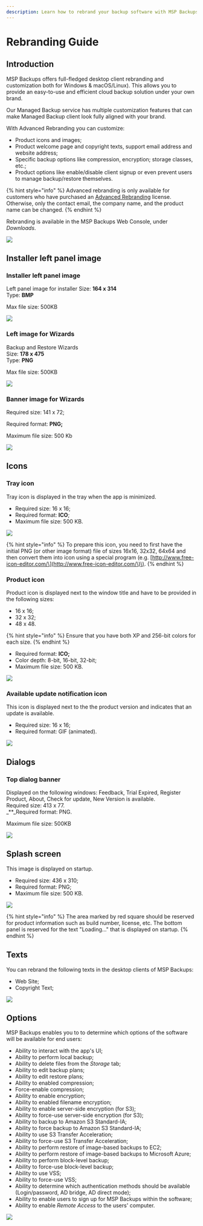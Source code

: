 ```yaml
---
description: Learn how to rebrand your backup software with MSP Backups
---
```


# Rebranding Guide

## Introduction

MSP Backups offers full-fledged desktop client rebranding and customization both for Windows & macOS/Linux\). This allows you to provide an easy-to-use and efficient cloud backup solution under your own brand.

Our Managed Backup service has multiple customization features that can make Managed Backup client look fully aligned with your brand.

With Advanced Rebranding you can customize:

* Product icons and images;
* Product welcome page and copyright texts, support email address and website address;
* Specific backup options like compression, encryption; storage classes, etc.;
* Product options like enable/disable client signup or even prevent users to manage backup/restore themselves.

{% hint style="info" %}
Advanced rebranding is only available for customers who have purchased an [Advanced Rebranding](https://order.shareit.com/cart/new?vendorid=200082138&PRODUCT[300577211]=1) license. Otherwise, only the contact email, the company name, and the product name can be changed.
{% endhint %}

Rebranding is available in the MSP Backups Web Console, under _Downloads_.

![](https://github.com/rzakiev/documentation/tree/825c2f64ff90af49b1daa32930a61d866bc1dc67/.gitbook/assets/screenshot-2018-06-27-at-20.09.25.png)

## Installer left panel image

### Installer left panel image

Left panel image for installer Size: **164 x 314**  
Type: **BMP**

Max file size: 500KB

![](https://github.com/rzakiev/documentation/tree/825c2f64ff90af49b1daa32930a61d866bc1dc67/.gitbook/assets/screenshot-2018-06-27-at-18.26.40.png)

### Left image for Wizards

Backup and Restore Wizards  
Size: **178 x 475**  
Type: **PNG**

Max file size: 500KB

![](https://github.com/rzakiev/documentation/tree/825c2f64ff90af49b1daa32930a61d866bc1dc67/.gitbook/assets/image%20%288%29.png)

### Banner image for Wizards

Required size: 141 x 72;

Required format: **PNG;**

Maximum file size: 500 Kb

![](https://github.com/rzakiev/documentation/tree/825c2f64ff90af49b1daa32930a61d866bc1dc67/.gitbook/assets/image%20%2851%29.png)

## Icons

### Tray icon

Tray icon is displayed in the tray when the app is minimized.

* Required size: 16 x 16;
* Required format: **ICO**;
* Maximum file size: 500 KB.

![](https://github.com/rzakiev/documentation/tree/825c2f64ff90af49b1daa32930a61d866bc1dc67/.gitbook/assets/image%20%2821%29.png)

{% hint style="info" %}
To prepare this icon, you need to first have the initial PNG \(or other image format\) file of sizes 16x16, 32x32, 64x64 and then convert them into icon using a special program \(e.g. [http://www.free-icon-editor.com/\](http://www.free-icon-editor.com/\)\).
{% endhint %}

### Product icon

Product icon is displayed next to the window title and have to be provided in the following sizes:

* 16 x 16;
* 32 x 32;
* 48 x 48.

{% hint style="info" %}
Ensure that you have both XP and 256-bit colors for each size.
{% endhint %}

* Required format: **ICO;**
* Color depth: 8-bit, 16-bit, 32-bit;
* Maximum file size: 500 KB.

![](https://github.com/rzakiev/documentation/tree/825c2f64ff90af49b1daa32930a61d866bc1dc67/.gitbook/assets/screenshot-2018-06-26-at-19.13.46.png)

### Available update notification icon

This icon is displayed next to the the product version and indicates that an update is available.

* Required size: 16 x 16;
* Required format: GIF \(animated\).

![](https://github.com/rzakiev/documentation/tree/825c2f64ff90af49b1daa32930a61d866bc1dc67/.gitbook/assets/image%20%2826%29.png)

## Dialogs

### Top dialog banner

Displayed on the following windows: Feedback, Trial Expired, Register Product, About, Check for update, New Version is available.  
Required size: 413 x 77.  
_\*\*_Required format: PNG.

Maximum file size: 500KB

![](https://github.com/rzakiev/documentation/tree/825c2f64ff90af49b1daa32930a61d866bc1dc67/.gitbook/assets/image%20%289%29.png)

## Splash screen

This image is displayed on startup.

* Required size: 436 x 310;
* Required format: PNG;
* Maximum file size: 500 KB.

![](https://github.com/rzakiev/documentation/tree/825c2f64ff90af49b1daa32930a61d866bc1dc67/.gitbook/assets/image%20%287%29.png)

{% hint style="info" %}
The area marked by red square should be reserved for product information such as build number, license, etc. The bottom panel is reserved for the text "Loading..." that is displayed on startup.
{% endhint %}

## Texts

You can rebrand the following texts in the desktop clients of MSP Backups:

* Web Site;
* Copyright Text;

![](https://github.com/rzakiev/documentation/tree/825c2f64ff90af49b1daa32930a61d866bc1dc67/.gitbook/assets/screenshot-2018-06-27-at-19.19.13.png)

## Options

MSP Backups enables you to to determine which options of the software will be available for end users:

* Ability to interact with the app's UI;
* Ability to perform local backup;
* Ability to delete files from the _Storage_ tab;
* Ability to edit backup plans;
* Ability to edit restore plans;
* Ability to enabled compression;
* Force-enable compression;
* Ability to enable encryption;
* Ability to enabled filename encryption;
* Ability to enable server-side encryption \(for S3\);
* Ability to force-use server-side encryption \(for S3\);
* Ability to backup to Amazon S3 Standard-IA;
* Ability to force backup to Amazon S3 Standard-IA;
* Ability to use S3 Transfer Acceleration;
* Ability to force-use S3 Transfer Acceleration;
* Ability to perform restore of image-based backups to EC2;
* Ability to perform restore of image-based backups to Microsoft Azure;
* Ability to perform block-level backup;
* Ability to force-use block-level backup;
* Ability to use VSS;
* Ability to force-use VSS;
* Ability to determine which authentication methods should be available \(Login/password, AD bridge, AD direct mode\);
* Ability to enable users to sign up for MSP Backups within the software;
* Ability to enable _Remote Access_ to the users' computer.

![](https://github.com/rzakiev/documentation/tree/825c2f64ff90af49b1daa32930a61d866bc1dc67/.gitbook/assets/screenshot-2018-06-27-at-20.04.06.png)

